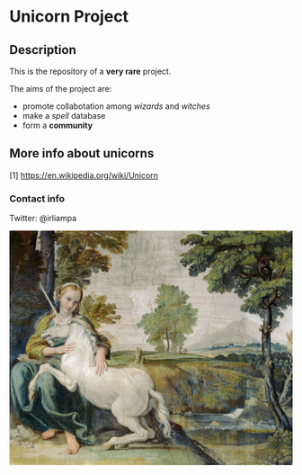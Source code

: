 # Unicorn Project

## Description

This is the repository of a **very rare** project.

The aims of the project are:
* promote collabotation among _wizards_ and *witches*
* make a _*spell*_ database
* form a **community**

## More info about unicorns
[1] https://en.wikipedia.org/wiki/Unicorn 

### Contact info
Twitter: @irliampa

![alt text](https://github.com/irliampa/unicorn_project/blob/master/DomenichinounicornPalFarnese.jpg "Unicorn painting")
